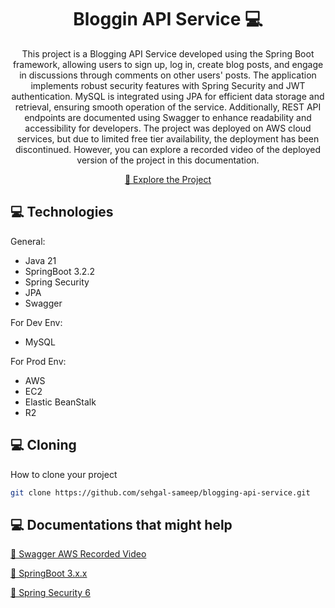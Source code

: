
<h1 align="center" style="font-weight: bold;">Bloggin API Service 💻</h1>


<p align="center">This project is a Blogging API Service developed using the Spring Boot framework, allowing users to sign up, log in, create blog posts, and engage in discussions through comments on other users' posts. The application implements robust security features with Spring Security and JWT authentication. MySQL is integrated using JPA for efficient data storage and retrieval, ensuring smooth operation of the service. Additionally, REST API endpoints are documented using Swagger to enhance readability and accessibility for developers. The project was deployed on AWS cloud services, but due to limited free tier availability, the deployment has been discontinued. However, you can explore a recorded video of the deployed version of the project in this documentation.</p>


<p align="center">
<a href="https://drive.google.com/file/d/17PWZh-m-UC3JW26NDei4PWa5sPrabI0o/view?usp=sharing">📱 Explore the Project</a>
</p>

<h2 id="technologies">💻 Technologies</h2>

General:
- Java 21
- SpringBoot 3.2.2
- Spring Security
- JPA
- Swagger

For Dev Env:
- MySQL

For Prod Env:
- AWS
- EC2
- Elastic BeanStalk
- R2

<h2 id="clone">💻 Cloning</h2>

How to clone your project

```bash
git clone https://github.com/sehgal-sameep/blogging-api-service.git
```




<h2 id="documentations">💻 Documentations that might help </h2>

[📝 Swagger AWS Recorded Video](https://drive.google.com/file/d/17PWZh-m-UC3JW26NDei4PWa5sPrabI0o/view?usp=sharing)

[📝 SpringBoot 3.x.x](https://docs.spring.io/spring-boot/documentation.html)

[📝 Spring Security 6](https://docs.spring.io/spring-security/reference/index.html)


